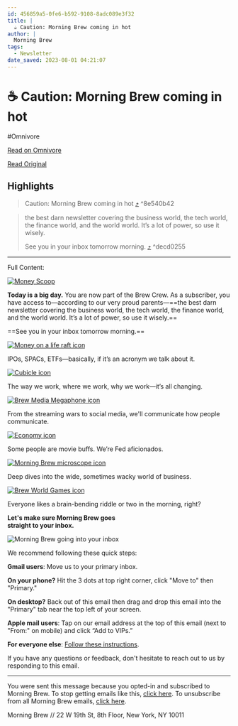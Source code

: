```yaml
---
id: 456859a5-0fe6-b592-9108-8adc089e3f32
title: |
  ☕️ Caution: Morning Brew coming in hot
author: |
  Morning Brew
tags:
  - Newsletter
date_saved: 2023-08-01 04:21:07
---
```


# ☕️ Caution: Morning Brew coming in hot
#Omnivore

[Read on Omnivore](https://omnivore.app/me/caution-morning-brew-coming-in-hot-189b02fc1d1)

[Read Original](https://omnivore.app/no_url?q=ed15ec0f-105c-4cc5-916a-7a6952f6aa6b)

## Highlights

> Caution: Morning Brew coming in hot [⤴️](https://omnivore.app/me/caution-morning-brew-coming-in-hot-189b02fc1d1#8e540b42-99d6-4436-b635-b9a0df96f392)  ^8e540b42

> the best darn newsletter covering the business world, the tech world, the finance world, and the world world. It’s a lot of power, so use it wisely.
> 
> See you in your inbox tomorrow morning. [⤴️](https://omnivore.app/me/caution-morning-brew-coming-in-hot-189b02fc1d1#decd0255-f0fc-4a8e-930d-b8c5efdb63b1)  ^decd0255


--- 

Full Content: 

[![Money Scoop](https://proxy-prod.omnivore-image-cache.app/389x0,sEEDgA52cIHYg3tvembW8n_E4sr3DJoI5DfH5pbrCbDo/https://media.sailthru.com/composer/images/sailthru-prod-5z8/med_side_bluemug_1.png "Money Scoop")](https://link.morningbrew.com/click/64c8c07094cba70001cd249d/aHR0cHM6Ly93d3cubW9ybmluZ2JyZXcuY29tL2RhaWx5P3V0bV9zb3VyY2U9d2VsY29tZSZ1dG1fbWVkaXVtPWVtYWlsJnV0bV9jYW1wYWlnbj1kYWlseSZ1dG1fY29udGVudD1sb2dv/64c8bf6a3232916337034a48C473306ed) 

**Today is a big day.** You are now part of the Brew Crew. As a subscriber, you have access to—according to our very proud parents—==the best darn newsletter covering the business world, the tech world, the finance world, and the world world. It’s a lot of power, so use it wisely.==

==See you in your inbox tomorrow morning.==

[![Money on a life raft icon](https://proxy-prod.omnivore-image-cache.app/95x0,s629F-4yF3G23heNeVt2Cxr5XNbRSXVrBhIOBDkGmW5c/https://media.sailthru.com/composer/images/sailthru-prod-5z8/Mask%20Group_2.png "Money on a life raft icon")](https://link.morningbrew.com/click/64c8c07094cba70001cd249d/aHR0cHM6Ly93d3cubW9ybmluZ2JyZXcuY29tL3NlYXJjaD90YWc9aW52ZXN0aW5nJnV0bV9zb3VyY2U9d2VsY29tZSZ1dG1fbWVkaXVtPWVtYWlsJnV0bV9jYW1wYWlnbj1kYWlseSZ1dG1fY29udGVudD1pbnZlc3RpbmctaWNvbg/64c8bf6a3232916337034a48Ca142b6b5)

IPOs, SPACs, ETFs—basically, if it’s an acronym we talk about it.

[![Cubicle icon](https://proxy-prod.omnivore-image-cache.app/95x0,su8dtIZvh9crZFkGQOk7953oAaZ-BbyIbdTM2DN-46fE/https://media.sailthru.com/composer/images/sailthru-prod-5z8/Work%20Life.png "Cubicle icon")](https://link.morningbrew.com/click/64c8c07094cba70001cd249d/aHR0cHM6Ly93d3cubW9ybmluZ2JyZXcuY29tL3NlYXJjaD90YWc9d29yay1saWZlJnV0bV9zb3VyY2U9d2VsY29tZSZ1dG1fbWVkaXVtPWVtYWlsJnV0bV9jYW1wYWlnbj1kYWlseSZ1dG1fY29udGVudD13b3JrLWxpZmUtaWNvbg/64c8bf6a3232916337034a48C2829580c)

The way we work, where we work, why we work—it’s all changing.

[![Brew Media Megaphone icon](https://proxy-prod.omnivore-image-cache.app/95x0,szvs6AJ4O67JPXjNPt_Cp0n_q9rVF1LuSEapAmlZ5yWY/https://media.sailthru.com/composer/images/sailthru-prod-5z8/Media.png "Brew Media Megaphone icon")](https://link.morningbrew.com/click/64c8c07094cba70001cd249d/aHR0cHM6Ly93d3cubW9ybmluZ2JyZXcuY29tL3NlYXJjaD90YWc9bWVkaWEmdXRtX3NvdXJjZT13ZWxjb21lJnV0bV9tZWRpdW09ZW1haWwmdXRtX2NhbXBhaWduPWRhaWx5JnV0bV9jb250ZW50PW1lZGlhLWljb24/64c8bf6a3232916337034a48Cfbee46c3)

From the streaming wars to social media, we'll communicate how people communicate.

[![Economy icon](https://proxy-prod.omnivore-image-cache.app/95x0,sF0Wp6FKkpvYDVA-PIzdCv17zLJ1-gdJG1hXFqftv2Xs/https://media.sailthru.com/composer/images/sailthru-prod-5z8/Mask%20Group-2_1.png "Economy icon")](https://link.morningbrew.com/click/64c8c07094cba70001cd249d/aHR0cHM6Ly93d3cubW9ybmluZ2JyZXcuY29tL3NlYXJjaD90YWc9ZWNvbm9teSZ1dG1fc291cmNlPXdlbGNvbWUmdXRtX21lZGl1bT1lbWFpbCZ1dG1fY2FtcGFpZ249ZGFpbHkmdXRtX2NvbnRlbnQ9ZWNvbm9teS1pY29u/64c8bf6a3232916337034a48C135c99e6)

Some people are movie buffs. We’re Fed aficionados.

[![Morning Brew microscope icon](https://proxy-prod.omnivore-image-cache.app/95x0,sZDetUZc34uZKolwS_R9qeKgkjO7FE7QixHZkY7TJNr0/https://media.sailthru.com/composer/images/sailthru-prod-5z8/Mask%20Group-3_1.png "Morning Brew microscope icon")](https://link.morningbrew.com/click/64c8c07094cba70001cd249d/aHR0cHM6Ly93d3cubW9ybmluZ2JyZXcuY29tL3NlYXJjaD90YWc9Y29ycG9yYXRlJnV0bV9zb3VyY2U9d2VsY29tZSZ1dG1fbWVkaXVtPWVtYWlsJnV0bV9jYW1wYWlnbj1kYWlseSZ1dG1fY29udGVudD1idXNpbmVzcy1pY29u/64c8bf6a3232916337034a48Cfa21c89c)

Deep dives into the wide, sometimes wacky world of business.

[![Brew World Games icon](https://proxy-prod.omnivore-image-cache.app/95x0,sPU7Bhtz6f-uf4vkemBwAow8yGdeuY-2_np0P_Rh6oDk/https://media.sailthru.com/composer/images/sailthru-prod-5z8/Mask%20Group-4_1.png "Brew World Games icon")](https://link.morningbrew.com/click/64c8c07094cba70001cd249d/aHR0cHM6Ly93d3cubW9ybmluZ2JyZXcuY29tL3NlYXJjaD90YWc9Z2FtZXMmdXRtX3NvdXJjZT13ZWxjb21lJnV0bV9tZWRpdW09ZW1haWwmdXRtX2NhbXBhaWduPWRhaWx5JnV0bV9jb250ZW50PWdhbWVzLWljb24/64c8bf6a3232916337034a48Cdb4930a4)

Everyone likes a brain-bending riddle or two in the morning, right?

**Let's make sure Morning Brew goes**  
**straight to your inbox.** 

![Morning Brew going into your inbox](https://proxy-prod.omnivore-image-cache.app/598x0,s8H_NkrVv7ccYg-7Crq4y0J8pPDMKJzbhqmAWioBC9-Q/https://media.sailthru.com/composer/images/sailthru-prod-5z8/Group%20285.png "Morning Brew going into your inbox")

We recommend following these quick steps:

**Gmail users**: Move us to your primary inbox.

**On your phone?** Hit the 3 dots at top right corner, click "Move to" then "Primary."

**On desktop?** Back out of this email then drag and drop this email into the "Primary" tab near the top left of your screen.

**Apple mail users**: Tap on our email address at the top of this email (next to "From:" on mobile) and click “Add to VIPs.”

**For everyone else**: [Follow these instructions](https://link.morningbrew.com/click/64c8c07094cba70001cd249d/aHR0cHM6Ly9oZWxwLmF3ZWJlci5jb20vaGMvZW4tdXMvYXJ0aWNsZXMvMjA0MDI5MjQ2/64c8bf6a3232916337034a48B538c0e9c).[](https://link.morningbrew.com/click/64c8c07094cba70001cd249d/aHR0cHM6Ly9oZWxwLmF3ZWJlci5jb20vaGMvZW4tdXMvYXJ0aWNsZXMvMjA0MDI5MjQ2/64c8bf6a3232916337034a48C538c0e9c)

If you have any questions or feedback, don't hesitate to reach out to us by responding to this email.

---

You were sent this message because you opted-in and subscribed to Morning Brew. To stop getting emails like this, [click here](https://link.morningbrew.com/click/64c8c07094cba70001cd249d/aHR0cDovL2xpbmsubW9ybmluZ2JyZXcuY29tL2pvaW4vNXo4L3RoYW5reW91LSZoYXNoPWI0MzMxNmU4Y2FmNTM3OTQxZWI1YWM5YmJiOTBjZjVmP3NhaWx0aHJ1X2xpc3RzW3t1KA/64c8bf6a3232916337034a48Babe8bb4a). To unsubscribe from all Morning Brew emails, [click here](https://link.morningbrew.com/click/64c8c07094cba70001cd249d/aHR0cHM6Ly93d3cubW9ybmluZ2JyZXcuY29tL2FjY291bnQvYUo4YktlTGhUWjg3cFQ3cFFXNnNwdDdEL2VkaXQ/64c8bf6a3232916337034a48B76956d18).

Morning Brew // 22 W 19th St, 8th Floor, New York, NY 10011
